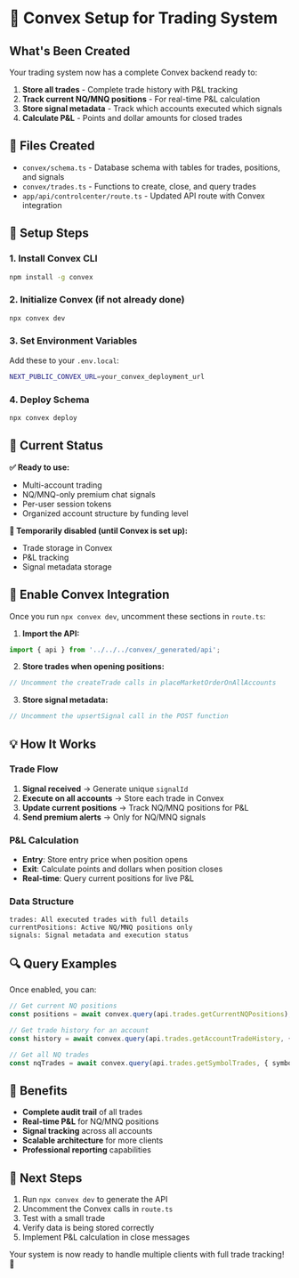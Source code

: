 # 🚀 Convex Setup for Trading System

## What's Been Created

Your trading system now has a complete Convex backend ready to:

1. **Store all trades** - Complete trade history with P&L tracking
2. **Track current NQ/MNQ positions** - For real-time P&L calculation
3. **Store signal metadata** - Track which accounts executed which signals
4. **Calculate P&L** - Points and dollar amounts for closed trades

## 📁 Files Created

- `convex/schema.ts` - Database schema with tables for trades, positions, and signals
- `convex/trades.ts` - Functions to create, close, and query trades
- `app/api/controlcenter/route.ts` - Updated API route with Convex integration

## 🔧 Setup Steps

### 1. Install Convex CLI
```bash
npm install -g convex
```

### 2. Initialize Convex (if not already done)
```bash
npx convex dev
```

### 3. Set Environment Variables
Add these to your `.env.local`:
```bash
NEXT_PUBLIC_CONVEX_URL=your_convex_deployment_url
```

### 4. Deploy Schema
```bash
npx convex deploy
```

## 🎯 Current Status

**✅ Ready to use:**
- Multi-account trading
- NQ/MNQ-only premium chat signals
- Per-user session tokens
- Organized account structure by funding level

**🔄 Temporarily disabled (until Convex is set up):**
- Trade storage in Convex
- P&L tracking
- Signal metadata storage

## 🚀 Enable Convex Integration

Once you run `npx convex dev`, uncomment these sections in `route.ts`:

1. **Import the API:**
```typescript
import { api } from '../../../convex/_generated/api';
```

2. **Store trades when opening positions:**
```typescript
// Uncomment the createTrade calls in placeMarketOrderOnAllAccounts
```

3. **Store signal metadata:**
```typescript
// Uncomment the upsertSignal call in the POST function
```

## 💡 How It Works

### Trade Flow
1. **Signal received** → Generate unique `signalId`
2. **Execute on all accounts** → Store each trade in Convex
3. **Update current positions** → Track NQ/MNQ positions for P&L
4. **Send premium alerts** → Only for NQ/MNQ signals

### P&L Calculation
- **Entry**: Store entry price when position opens
- **Exit**: Calculate points and dollars when position closes
- **Real-time**: Query current positions for live P&L

### Data Structure
```
trades: All executed trades with full details
currentPositions: Active NQ/MNQ positions only
signals: Signal metadata and execution status
```

## 🔍 Query Examples

Once enabled, you can:

```typescript
// Get current NQ positions
const positions = await convex.query(api.trades.getCurrentNQPositions);

// Get trade history for an account
const history = await convex.query(api.trades.getAccountTradeHistory, { accountId: 123 });

// Get all NQ trades
const nqTrades = await convex.query(api.trades.getSymbolTrades, { symbol: "NQ1!" });
```

## 🎉 Benefits

- **Complete audit trail** of all trades
- **Real-time P&L** for NQ/MNQ positions
- **Signal tracking** across all accounts
- **Scalable architecture** for more clients
- **Professional reporting** capabilities

## 🚨 Next Steps

1. Run `npx convex dev` to generate the API
2. Uncomment the Convex calls in `route.ts`
3. Test with a small trade
4. Verify data is being stored correctly
5. Implement P&L calculation in close messages

Your system is now ready to handle multiple clients with full trade tracking! 🎯 